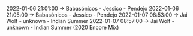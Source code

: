 2022-01-06 21:01:00 -> Babasónicos - Jessico - Pendejo
2022-01-06 21:05:00 -> Babasónicos - Jessico - Pendejo
2022-01-07 08:53:00 -> Jai Wolf - unknown - Indian Summer
2022-01-07 08:57:00 -> Jai Wolf - unknown - Indian Summer (2020 Encore Mix)
